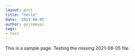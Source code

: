 ```yaml
---
layout: post
title: "hello"
date: '2021-08-05'
author: gojimmypi
tags:
- test
---
```


This is a sample page. Testing the missing 2021-08-05 file.